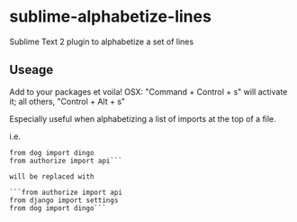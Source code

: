 sublime-alphabetize-lines
=========================

Sublime Text 2 plugin to alphabetize a set of lines

Useage
-------

Add to your packages et voila! OSX: "Command + Control + s" will activate it; all others, "Control + Alt + s"

Especially useful when alphabetizing a list of imports at the top of a file.

i.e.

```from django import settings
from dog import dingo
from authorize import api```

will be replaced with

```from authorize import api
from django import settings
from dog import dingo```